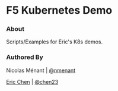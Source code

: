 F5 Kubernetes Demo
======================

### About

Scripts/Examples for Eric's K8s demos.

### Authored By

Nicolas Ménant | [@nmenant](https://github.com/nmenant)

[Eric Chen](https://devcentral.f5.com/users/123940) | [@chen23](https://github.com/chen23)


